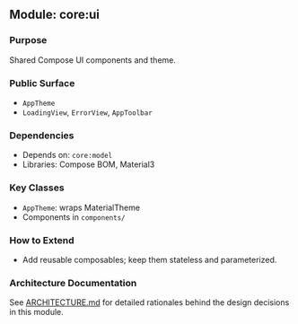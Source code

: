 ## Module: core:ui

### Purpose
Shared Compose UI components and theme.

### Public Surface
- `AppTheme`
- `LoadingView`, `ErrorView`, `AppToolbar`

### Dependencies
- Depends on: `core:model`
- Libraries: Compose BOM, Material3

### Key Classes
- `AppTheme`: wraps MaterialTheme
- Components in `components/`

### How to Extend
- Add reusable composables; keep them stateless and parameterized.

### Architecture Documentation
See [ARCHITECTURE.md](ARCHITECTURE.md) for detailed rationales behind the design decisions in this module.
